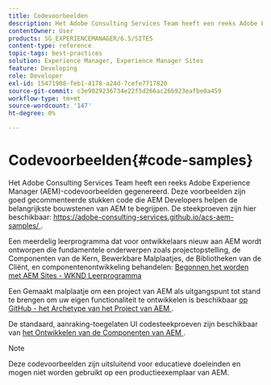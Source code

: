 ```yaml
---
title: Codevoorbeelden
description: Het Adobe Consulting Services Team heeft een reeks Adobe Experience Manager-codevoorbeelden gegenereerd.
contentOwner: User
products: SG_EXPERIENCEMANAGER/6.5/SITES
content-type: reference
topic-tags: best-practices
solution: Experience Manager, Experience Manager Sites
feature: Developing
role: Developer
exl-id: 15471908-feb1-4178-a24d-7cefe7717820
source-git-commit: c3e9029236734e22f5d266ac26b923eafbe0a459
workflow-type: tm+mt
source-wordcount: '147'
ht-degree: 0%

---
```


# Codevoorbeelden{#code-samples}

Het Adobe Consulting Services Team heeft een reeks Adobe Experience Manager (AEM)-codevoorbeelden gegenereerd. Deze voorbeelden zijn goed gecommenteerde stukken code die AEM Developers helpen de belangrijkste bouwstenen van AEM te begrijpen. De steekproeven zijn hier beschikbaar: [ https://adobe-consulting-services.github.io/acs-aem-samples/ ](https://adobe-consulting-services.github.io/acs-aem-samples/).

Een meerdelig leerprogramma dat voor ontwikkelaars nieuw aan AEM wordt ontworpen die fundamentele onderwerpen zoals projectopstelling, de Componenten van de Kern, Bewerkbare Malplaatjes, de Bibliotheken van de Cliënt, en componentenontwikkeling behandelen: [ Begonnen het worden met AEM Sites - WKND Leerprogramma ](https://experienceleague.adobe.com/docs/experience-manager-learn/getting-started-wknd-tutorial-develop/overview.html)

Een Gemaakt malplaatje om een project van AEM als uitgangspunt tot stand te brengen om uw eigen functionaliteit te ontwikkelen is beschikbaar [ op GitHub - het Archetype van het Project van AEM ](https://github.com/adobe/aem-project-archetype).

De standaard, aanraking-toegelaten UI codesteekproeven zijn beschikbaar van [ het Ontwikkelen van de Componenten van AEM ](/help/sites-developing/developing-components.md).

>[!NOTE]
>
>Deze codevoorbeelden zijn uitsluitend voor educatieve doeleinden en mogen niet worden gebruikt op een productieexemplaar van AEM.
